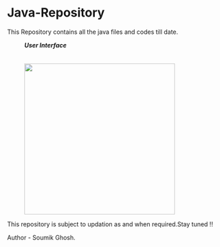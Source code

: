 # Java-Repository
This Repository contains all the java files and codes till date.
 <figure>
  <figcaption><b><i>User Interface</i></b></figcaption><br>
   <br>
  <img src="Images/" height="350" width="350" >
</figure>

This repository is subject to updation as and when required.Stay tuned !!

Author - Soumik Ghosh.
